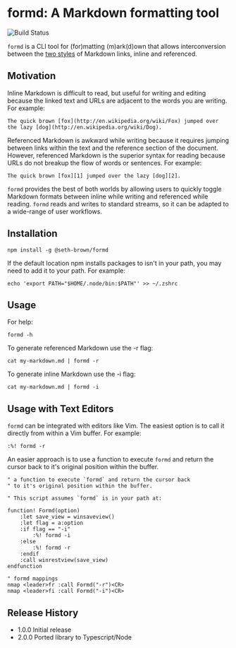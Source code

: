 formd: A Markdown formatting tool
================================

![Build Status](https://github.com/seth-brown/formd/workflows/Build%20Status/badge.svg)

`formd` is a CLI tool for (for)matting (m)ark(d)own that allows interconversion between the [two styles](https://daringfireball.net/projects/markdown/syntax#link) of Markdown links, inline and referenced.

Motivation
----------

Inline Markdown is difficult to read, but useful for writing and editing because the linked text and URLs are adjacent to the words you are writing. For example:

```
The quick brown [fox](http://en.wikipedia.org/wiki/Fox) jumped over 
the lazy [dog](http://en.wikipedia.org/wiki/Dog).
```

Referenced Markdown is awkward while writing because it requires jumping between links within the text and the reference section of the document. However, referenced Markdown is the superior syntax for reading because URLs do not breakup the flow of words or sentences. For example:

```
The quick brown [fox][1] jumped over the lazy [dog][2].
```

`formd` provides the best of both worlds by allowing users to quickly toggle Markdown formats between inline while writing and referenced while reading.  `formd` reads and writes to standard streams, so it can be adapted to a wide-range of user workflows.

Installation
-------------

```
npm install -g @seth-brown/formd
```

If the default location npm installs packages to isn't in your path, you may need to add it to your path. For example:

```
echo 'export PATH="$HOME/.node/bin:$PATH"' >> ~/.zshrc
```

Usage
-----

For help:
```
formd -h
```

To generate referenced Markdown use the -r flag:
```
cat my-markdown.md | formd -r
```

To generate inline Markdown use the -i flag:
```
cat my-markdown.md | formd -i
```

Usage with Text Editors
-----------------------

`formd` can be integrated with editors like Vim. The easiest option is to call it
directly from within a Vim buffer. For example:

```
:%! formd -r
```

An easier approach is to use a function to execute `formd` and return the cursor
back to it's original position within the buffer. 

```
" a function to execute `formd` and return the cursor back
" to it's original position within the buffer. 

" This script assumes `formd` is in your path at:
 
function! Formd(option)
    :let save_view = winsaveview()
    :let flag = a:option
    :if flag == "-i"
        :%! formd -i
    :else
        :%! formd -r
    :endif
    :call winrestview(save_view)
endfunction
 
" formd mappings 
nmap <leader>fr :call Formd("-r")<CR>
nmap <leader>fi :call Formd("-i")<CR>
```

Release History
---------
* 1.0.0 Initial release
* 2.0.0 Ported library to Typescript/Node
